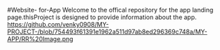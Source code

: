 #Website- for-App
Welcome to the offical repository for the app landing page.thisProject is designed to provide information about the app.
https://github.com/venky0908/MY-PROJECT-/blob/754493f61391e1962a511d97ab8ed296369c748a/MY-APP/RR%20Image.png

